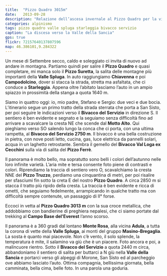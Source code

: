 ```yaml
---
title:  "Pizzo Quadro 3015m"
date:   2013-09-28
description: "Relazione dell’ascesa invernale al Pizzo Quadro per la via normale con partenza da Starleggia, Valle Spluga"
categories: alpinismo
tags: pizzo quadro valle spluga starleggia bivacco servizio
caption: "La discesa verso la Valle della Sancia"
gps: true
flickr: 72157640137807596
map: 46.386101,9.284322
---
```


Un mese di Settembre secco, caldo e soleggiato ci invita di nuovo ad andare in montagna. Partiamo quindi per salire il **PIzzo Quadro** e quasi completare, mi manca solo il **Pizzo Suretta**,  la salita delle montagne più importanti della **Valle Spluga**.  In auto raggiungiamo **Chiavenna** e poi **Campodolcino**, dover si stacca la strada, stretta ma asfaltata, che ci conduce a **Starleggia**. Appena oltre l’abitato lasciamo l’auto in un ampio spiazzo in prossimità della stanga a quota 1640 m.

Siamo in quattro oggi: io, mio padre, Stefano e Sergio: due veci e due bocia. L’itinerario segue un primo tratto della strada sterrata che porta a San Sisto, per poi seguire le indicazioni verso il **Bivacco del Servizio** in direzione S. Il sentiero è ben evidente e segnato e la seguiamo senza difficoltà fino ad arrivare a scavalcare la cresta NE che scende dal **Motto Alto**. Qui pieghiamo verso SO salendo lungo la conca che ci porta, con una ultima rampetta, al **Bivacco del Servizio 2750 m**. Il bivacco è una bella costruzione in pietra, con nove posti letto, cucina, gas, luce elettrica da pannelli solari, acqua in un laghetto retrostante. Sembra il gemello del **Bivacco Val Loga ex Cecchini** sulla via di salita del **Pizzo Ferrè**.

Il panorama è molto bello, ma sopratutto sono belli i colori dell’autunno nelle loro infinite varietà. L’aria mite e tersa consente foto piene di contrasti e colori. Riprendiamo la traccia di sentiero vero O, scavalchiamo la cresta NNE del **Pizzo Truzzo**, perdiamo una cinquantina di metri, per poi risalire per sfasciumi fin sotto la creta E del nostro **Pizzo Quadro**. A circa 2850 m si stacca il tratto più ripido della cresta. La traccia è ben evidente e ricca di ometti, che seguiamo fedelmente, arrampicando in qualche tratto ma con difficoltà sempre contenute, un passaggio di II° forse.

Eccoci in vetta al **Pizzo Quadro 3013 m** con la sua croce metallica, che addobbiamo con bandierine di preghiera nepalesi, che ci siamo portate dal trekking al **Campo Base del’Everest** l’anno scorso.

Il panorama è a 360 gradi dal lontano **Monte Rosa**, alla vicina **Adula**, a tutta la corona di vette della **Valle Spluga**, ai monti del gruppo **Masino-Bregaglia**. La sosta è quanto mai piacevole. Non c’è vento, il solo splende, la temperatura è mite, il salamino va giù che è un piacere. Foto ancora e poi, a malincuore rientro. Sotto il **Bivacco del Servizio** a quota 2440 m circa, abbandoniamo il sentiero di salita per buttarci a N giù nella **Valle della Sancia** e portarci verso gli alpeggi di Morone, San Sisto ed al parcheggio ove abbiamo lasciato l’auto. Ottima compagnia, bellissima giornata, bella camminata, bella cima, belle foto. In una parola una goduria.